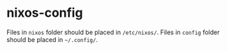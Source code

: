 # nixos-config

Files in `nixos` folder should be placed in `/etc/nixos/`.
Files in `config` folder should be placed in `~/.config/`.
